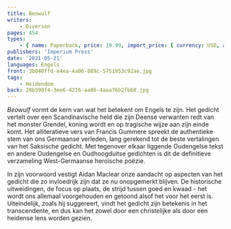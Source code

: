 ```yaml
---
title: Beowulf
writers:
    - Diversen
pages: 454
types:
    - { name: Paperback, price: 19.99, import_price: { currency: USD, amount: 18.7 }, isbn: 978-1-922602-03-9, size: { height: 203, width: 133, depth: 26 }, supplier: 'Ex Libris' }
publishers: 'Imperium Press'
date: '2021-05-21'
languages: Engels
front: 3b040ffd-e4ea-4a06-889c-5751953c92ae.jpg
tags:
    - Heidendom
back: 20b590f4-3ee6-4216-aa86-4aaa76b2fb68.jpg
---
```


*Beowulf* vormt de kern van wat het betekent om Engels te zijn. Het gedicht vertelt over een Scandinavische held die zijn Deense verwanten redt van het monster Grendel, koning wordt en op tragische wijze aan zijn einde komt. Het alliteratieve vers van Francis Gummere spreekt de authentieke stem van ons Germaanse verleden, lang gerekend tot de beste vertalingen van het Saksische gedicht. Met tegenover elkaar liggende Oudengelse tekst en andere Oudengelse en Oudhoogduitse gedichten is dit de definitieve verzameling West-Germaanse heroïsche poëzie.

In zijn voorwoord vestigt Aidan Maclear onze aandacht op aspecten van het gedicht die zo invloedrijk zijn dat ze nu onopgemerkt blijven. De historische uitweidingen, de focus op plaats, de strijd tussen goed en kwaad - het wordt ons allemaal voorgehouden en getoond alsof het voor het eerst is. Uiteindelijk, zoals hij suggereert, vindt het gedicht zijn betekenis in het transcendente, en dus kan het zowel door een christelijke als door een heidense lens worden gezien.

